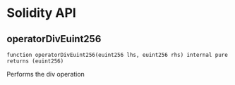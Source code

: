 # Solidity API

## operatorDivEuint256

```solidity
function operatorDivEuint256(euint256 lhs, euint256 rhs) internal pure returns (euint256)
```

Performs the div operation

